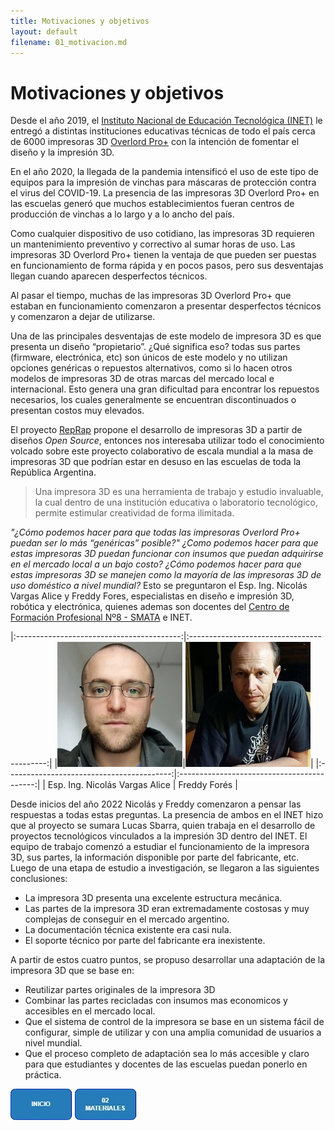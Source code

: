 ```yaml
---
title: Motivaciones y objetivos
layout: default
filename: 01_motivacion.md
--- 
```

# Motivaciones y objetivos
Desde el año 2019, el [Instituto Nacional de Educación Tecnológica (INET)](https://www.inet.edu.ar/) le entregó a distintas instituciones educativas técnicas de todo el país cerca de 6000 impresoras 3D [Overlord Pro+](https://www.dfrobot.com/product-1298.html) con la intención de fomentar el diseño y la impresión 3D.

En el año 2020, la llegada de la pandemia intensificó el uso de este tipo de equipos para la impresión de vinchas para máscaras de protección contra el virus del COVID-19. La presencia de las impresoras 3D Overlord Pro+ en las escuelas generó que muchos establecimientos fueran centros de producción de vinchas a lo largo y a lo ancho del país.

Como cualquier dispositivo de uso cotidiano, las impresoras 3D requieren un mantenimiento preventivo y correctivo al sumar horas de uso. Las impresoras 3D Overlord Pro+ tienen la ventaja de que pueden ser puestas en funcionamiento de forma rápida y en pocos pasos, pero sus desventajas llegan cuando aparecen desperfectos técnicos.

Al pasar el tiempo, muchas de las impresoras 3D Overlord Pro+ que estaban en funcionamiento comenzaron a presentar desperfectos técnicos y comenzaron a dejar de utilizarse.

Una de las principales desventajas de este modelo de impresora 3D es que presenta un diseño “propietario”. ¿Qué significa eso? todas sus partes (firmware, electrónica, etc) son únicos de este modelo y no utilizan opciones genéricas o repuestos alternativos, como si lo hacen otros modelos de impresoras 3D de otras marcas del mercado local e internacional. Esto genera una gran dificultad para encontrar los repuestos necesarios, los cuales generalmente se encuentran discontinuados o presentan costos muy elevados.

El proyecto [RepRap](https://reprap.org/wiki/RepRap) propone el desarrollo de impresoras 3D a partir de diseños _Open Source_, entonces nos interesaba utilizar todo el conocimiento volcado sobre este proyecto colaborativo de escala mundial a la masa de impresoras 3D que podrían estar en desuso en las escuelas de toda la República Argentina.

>Una impresora 3D es una herramienta de trabajo y estudio invaluable, la cual dentro de una institución educativa o laboratorio tecnológico, permite estimular creatividad de forma ilimitada.

_"¿Cómo podemos hacer para que todas las impresoras Overlord Pro+ puedan ser lo más “genéricas” posible?"_ _¿Como podemos hacer para que estas impresoras 3D puedan funcionar con insumos que puedan adquirirse en el mercado local a un bajo costo?_ _¿Cómo podemos hacer para que estas impresoras 3D se manejen como la mayoría de las impresoras 3D de uso doméstico a nivel mundial?_ Esto se preguntaron el Esp. Ing. Nicolás Vargas Alice y Freddy Fores, especialistas en diseño e impresión 3D, robótica y electrónica, quienes ademas son docentes del [Centro de Formación Profesional Nº8 - SMATA](https://centro8smata.org.ar/) e INET.

|:-----------------------------------------:|:------------------------------------------:|
|![foto Nicolás](./assets/img/foto_nico.jpg)|![foto Freddy](./assets/img/foto_freddy.jpg)|
|:-----------------------------------------:|:------------------------------------------:|
|      Esp. Ing. Nicolás Vargas Alice       |                     Freddy Forés           |


Desde inicios del año 2022 Nicolás y Freddy comenzaron a pensar las respuestas a todas estas preguntas. La presencia de ambos en el INET hizo que al proyecto se sumara Lucas Sbarra, quien trabaja en el desarrollo de proyectos tecnológicos vinculados a la impresión 3D dentro del INET.
El equipo de trabajo comenzó a estudiar el funcionamiento de la impresora 3D, sus partes, la información disponible por parte del fabricante, etc. Luego de una etapa de estudio a investigación, se llegaron a las siguientes conclusiones:


* La impresora 3D presenta una excelente estructura mecánica.
* Las partes de la impresora 3D eran extremadamente costosas y muy complejas de conseguir en el mercado argentino.
* La documentación técnica existente era casi nula.
* El soporte técnico por parte del fabricante era inexistente.


A partir de estos cuatro puntos, se propuso desarrollar una adaptación de la impresora 3D que se base en: 
* Reutilizar partes originales de la impresora 3D
* Combinar las partes recicladas con insumos mas economicos y accesibles en el mercado local.
* Que el sistema de control de la impresora se base en un sistema fácil de configurar, simple de utilizar y con una amplia comunidad de usuarios a nivel mundial.
* Que el proceso completo de adaptación sea lo más accesible y claro para que estudiantes y docentes de las escuelas puedan ponerlo en práctica.

[![Inicio](./assets/img/boton_inicio.jpg)](./index.html) [![Materiales necesarios](./assets/img/boton2.jpg)](02_materiales.html)